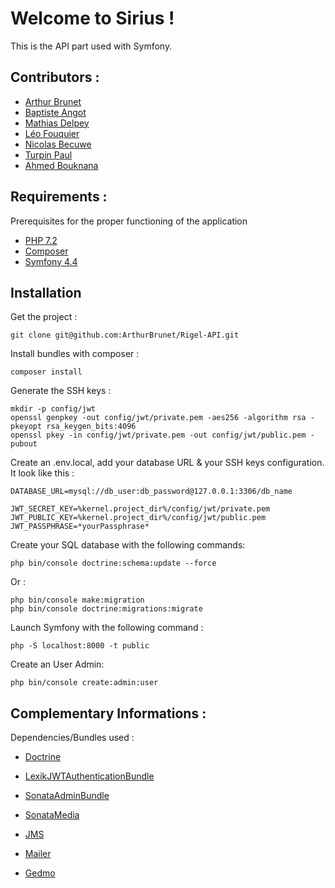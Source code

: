 # Welcome to Sirius !

This is the API part used with Symfony.
## Contributors :

- [Arthur Brunet](https://github.com/AhmedBouk)
- [Baptiste Angot](https://github.com/BaptisteAngot)
- [Mathias Delpey](https://github.com/mathD92)
- [Léo Fouquier](https://github.com/novaedra)
- [Nicolas Becuwe](https://github.com/NikoFLK)
- [Turpin Paul](https://github.com/Druxys)
- [Ahmed Bouknana](https://github.com/AhmedBouk)


## Requirements :
Prerequisites for the proper functioning of the application
- [PHP 7.2](https://lmgtfy.com/?q=How%20to%20get%20php%207.2&iie=1)
- [Composer](https://getcomposer.org/)
- [Symfony 4.4](https://symfony.com/)

## Installation
Get the project :

    git clone git@github.com:ArthurBrunet/Rigel-API.git

Install bundles with composer :

    composer install

Generate the SSH keys :

    mkdir -p config/jwt 
    openssl genpkey -out config/jwt/private.pem -aes256 -algorithm rsa -pkeyopt rsa_keygen_bits:4096 
    openssl pkey -in config/jwt/private.pem -out config/jwt/public.pem -pubout

Create an .env.local, add your database URL & your SSH keys configuration. It look like this :


    DATABASE_URL=mysql://db_user:db_password@127.0.0.1:3306/db_name

    JWT_SECRET_KEY=%kernel.project_dir%/config/jwt/private.pem 
    JWT_PUBLIC_KEY=%kernel.project_dir%/config/jwt/public.pem 
    JWT_PASSPHRASE=*yourPassphrase*


Create your SQL database with the following commands:

    php bin/console doctrine:schema:update --force

Or :

    php bin/console make:migration
    php bin/console doctrine:migrations:migrate

Launch Symfony with the following command :

    php -S localhost:8000 -t public


Create an User Admin:

    php bin/console create:admin:user


## Complementary Informations :
Dependencies/Bundles used :

- [Doctrine](https://symfony.com/doc/5.0/doctrine.html)

- [LexikJWTAuthenticationBundle](https://github.com/lexik/LexikJWTAuthenticationBundle)
- [SonataAdminBundle](https://symfony.com/doc/current/bundles/SonataAdminBundle/index.html)
- [SonataMedia](https://sonata-project.org/bundles/media/3-x/doc/index.html)
- [JMS](https://jmsyst.com/libs/serializer)
- [Mailer](https://symfony.com/doc/current/mailer.html)
- [Gedmo](https://github.com/stof/StofDoctrineExtensionsBundle)

